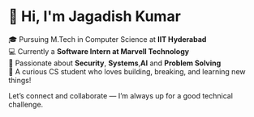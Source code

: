 # 👋 Hi, I'm Jagadish Kumar

🎓 Pursuing M.Tech in Computer Science at **IIT Hyderabad**  
💻 Currently a **Software Intern at Marvell Technology**  
🔐 Passionate about **Security**, **Systems**,**AI** and **Problem Solving**  
🚀 A curious CS student who loves building, breaking, and learning new things!

Let’s connect and collaborate — I’m always up for a good technical challenge.
